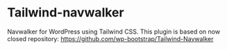 # Tailwind-navwalker


Navwalker for WordPress using Tailwind CSS. This plugin is based on now closed repository: https://github.com/wp-bootstrap/Tailwind-Navwalker 